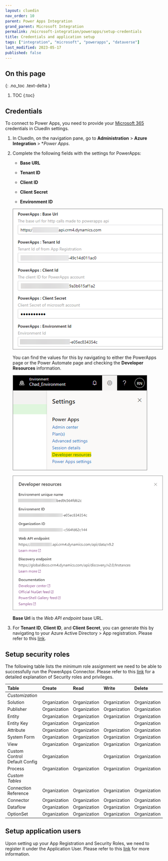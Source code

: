 ```yaml
---
layout: cluedin
nav_order: 10
parent: Power Apps Integration
grand_parent: Microsoft Integration
permalink: /microsoft-integration/powerapps/setup-credentials
title: Credentials and application setup
tags: ["integration", "microsoft", "powerapps", "dataverse"]
last_modified: 2023-05-17
published: false
---
```

## On this page
{: .no_toc .text-delta }
1. TOC
{:toc}

## Credentials

To connect to Power Apps, you need to provide your [Microsoft 365](https://www.microsoft365.com/) credentials in CluedIn settings.

1. In CluedIn, on the navigation pane, go to **Administration** > **Azure Integration** > **Power Apps*.

1. Complete the following fields with the settings for PowerApps:

    - **Base URL**

    - **Tenant ID**

    - **Client ID**

    - **Client Secret**

    - **Environment ID**

    ![Input Microsoft Purview credentials](./images/cluedin-setting-new.png)
    
    You can find the values for this by navigating to either the PowerApps page or the Power Automate page and checking the **Developer Resources** information.

    ![Developer Resources 1](./images/developer-resources1.png)

    ![Developer Resources 2](./images/developer-resources2.png)

    **Base Url** is the _Web API endpoint_ base URL.

5. For **Tenant ID**, **Client ID**, and **Client Secret**, you can generate this by navigating to your Azure Active Directory > App registration. Please refer to this [link](https://learn.microsoft.com/en-us/power-apps/developer/data-platform/walkthrough-register-app-azure-active-directory).

## Setup security roles

The following table lists the minimum role assignment we need to be able to successfully run the PowerApps Connector. Please refer to this [link](https://learn.microsoft.com/en-us/power-platform/admin/security-roles-privileges) for a detailed explanation of Security roles and privileges.

| Table | Create | Read | Write | Delete |
|:----------|:--|:--------|:---|:---|
| _Customization_ | | | | |
| Solution | Organization| Organization | Organization | Organization |
| Publisher | Organization| Organization | Organization | Organization |
| Entity | Organization| Organization | Organization | Organization |
| Entity Key | Organization| Organization |  | Organization |
| Attribute | Organization | Organization | Organization | Organization |
| System Form | Organization| Organization | Organization | Organization |
| View | Organization| Organization | Organization | Organization |
| Custom Control Default Config | Organization| | Organization | Organization |
| Process | Organization | Organization | Organization | Organization |
| _Custom Tables_ | | | | |
| Connection Reference | Organization | Organization | Organization | Organization |
| Connector | Organization | Organization | Organization | Organization |
| Dataflow | Organization | Organization | Organization | Organization |
| OptionSet | Organization | Organization | Organization | Organization |

## Setup application users

Upon setting up your App Registration and Security Roles, we need to register it under the Application User. Please refer to this [link](https://learn.microsoft.com/en-us/power-platform/admin/manage-application-users) for more information.